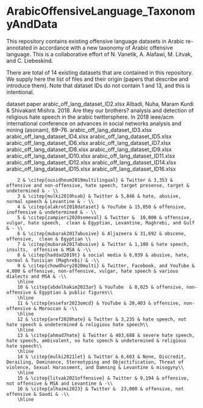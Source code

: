# ArabicOffensiveLanguage_TaxonomyAndData
This repository contains existing offensive language datasets in Arabic re-annotated in accordance with a new taxonomy of Arabic offensive language.
This is a collaborative effort of N. Vanetik, A. Alafawi, M. Litvak, and C. Liebeskind.

There are total of 14 existing datasets that are contained in this repository.
We supply here the list of files and their origin (papers that describe and introduce them).
Note that dataset IDs do not contain 1 and 13, and this is intentional.

dataset                             paper
arabic_off_lang_dataset_ID2.xlsx    Albadi, Nuha, Maram Kurdi & Shivakant Mishra. 2018. Are they our brothers? analysis and
                                    detection of religious hate speech in the arabic twittersphere. In 2018 ieee/acm international
                                    conference on advances in social networks analysis and mining (asonam), 69–76.
arabic_off_lang_dataset_ID3.xlsx 
arabic_off_lang_dataset_ID4.xlsx 
arabic_off_lang_dataset_ID5.xlsx 
arabic_off_lang_dataset_ID6.xlsx 
arabic_off_lang_dataset_ID7.xlsx 
arabic_off_lang_dataset_ID8.xlsx 
arabic_off_lang_dataset_ID9.xlsx 
arabic_off_lang_dataset_ID10.xlsx 
arabic_off_lang_dataset_ID11.xlsx 
arabic_off_lang_dataset_ID12.xlsx 
arabic_off_lang_dataset_ID14.xlsx 
arabic_off_lang_dataset_ID15.xlsx 
arabic_off_lang_dataset_ID16.xlsx 


        2 & \citep{ousidhoum2019multilingual} & Twitter & 3,353 & offensive and non-offensive, hate speech, target presense, target & undetermined & - \\
        3 & \citep{mulki2019hsab} & Twitter & 5,846 & hate, abusive, normal speech & Levantine & - \\
        4 & \citep{alakrot2018dataset} & YouTube & 15,050 & offensive, inoffensive & undetermined & - \\
        5 & \citep{zampieri2020semeval} & Twitter &  10,000 & offensive, vulgar, hate speech,  clean & Egyptian, Levantine, Maghrebi, and Gulf  & - \\
        6 & \citep{mubarak2017abusive} & Aljazeera & 31,692 & obscene, offensive,  clean & Egyptian \\
        7 & \citep{mubarak2017abusive} & Twitter & 1,100 & hate speech, insults,  offensive & MSA & -\\
        8 & \citep{haddad2019t} & social media & 6,039 & abusive, hate, normal & Tunisian (Maghrebi) & -\\
        9 & \citep{chowdhury2020multi} & Twitter, Facebook, and YouTube & 4,000 & offensive, non-offensive, vulgar, hate speech & various dialects and MSA & -\\
        \hline
        10 & \citep{abdelhakim2023ar} & YouTube  & 8,025 & offensive, non-offensive & Egyptian & public figures\\
        \hline
        11 & \citep{essefar2023omcd} & YouTube & 20,403 & offensive, non-offensive & Moroccan & -\\
        \hline
        12 & \citep{aref2020hate} & Twitter & 3,235 & hate speech, not hate speech & undetermined & religious hate speech\\
        \hline
        13 & \citep{ahmad7hate} & Twitter & 403,688 & severe hate speech, hate speech, ambivalent, no hate speech & undetermined & religious hate speech\\
        \hline
        14 & \citep{mulki2021let} & Twitter & 6,603 & None, Discredit, Derailing, Dominance, Stereotyping and Objectification, Threat of violence, Sexual Harassment, and Damning & Levantine & misogyny\\
        \hline
        15 & \citep{litvak2021offensive} & Twitter & 9,194 & offensive, not offensive & MSA and Levantine & -\\
        16 & \citep{alhazmi2023} & Twitter &  23,000 & offensive, not offensive & Saudi & -\\
        \hline        
